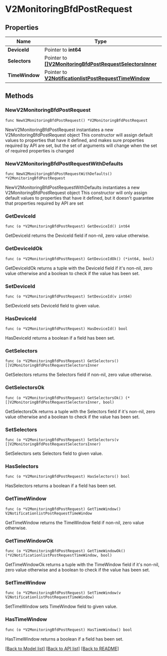 # V2MonitoringBfdPostRequest

## Properties

Name | Type | Description | Notes
------------ | ------------- | ------------- | -------------
**DeviceId** | Pointer to **int64** |  | [optional] 
**Selectors** | Pointer to [**[]V2MonitoringBfdPostRequestSelectorsInner**](V2MonitoringBfdPostRequestSelectorsInner.md) |  | [optional] 
**TimeWindow** | Pointer to [**V2NotificationlistPostRequestTimeWindow**](V2NotificationlistPostRequestTimeWindow.md) |  | [optional] 

## Methods

### NewV2MonitoringBfdPostRequest

`func NewV2MonitoringBfdPostRequest() *V2MonitoringBfdPostRequest`

NewV2MonitoringBfdPostRequest instantiates a new V2MonitoringBfdPostRequest object
This constructor will assign default values to properties that have it defined,
and makes sure properties required by API are set, but the set of arguments
will change when the set of required properties is changed

### NewV2MonitoringBfdPostRequestWithDefaults

`func NewV2MonitoringBfdPostRequestWithDefaults() *V2MonitoringBfdPostRequest`

NewV2MonitoringBfdPostRequestWithDefaults instantiates a new V2MonitoringBfdPostRequest object
This constructor will only assign default values to properties that have it defined,
but it doesn't guarantee that properties required by API are set

### GetDeviceId

`func (o *V2MonitoringBfdPostRequest) GetDeviceId() int64`

GetDeviceId returns the DeviceId field if non-nil, zero value otherwise.

### GetDeviceIdOk

`func (o *V2MonitoringBfdPostRequest) GetDeviceIdOk() (*int64, bool)`

GetDeviceIdOk returns a tuple with the DeviceId field if it's non-nil, zero value otherwise
and a boolean to check if the value has been set.

### SetDeviceId

`func (o *V2MonitoringBfdPostRequest) SetDeviceId(v int64)`

SetDeviceId sets DeviceId field to given value.

### HasDeviceId

`func (o *V2MonitoringBfdPostRequest) HasDeviceId() bool`

HasDeviceId returns a boolean if a field has been set.

### GetSelectors

`func (o *V2MonitoringBfdPostRequest) GetSelectors() []V2MonitoringBfdPostRequestSelectorsInner`

GetSelectors returns the Selectors field if non-nil, zero value otherwise.

### GetSelectorsOk

`func (o *V2MonitoringBfdPostRequest) GetSelectorsOk() (*[]V2MonitoringBfdPostRequestSelectorsInner, bool)`

GetSelectorsOk returns a tuple with the Selectors field if it's non-nil, zero value otherwise
and a boolean to check if the value has been set.

### SetSelectors

`func (o *V2MonitoringBfdPostRequest) SetSelectors(v []V2MonitoringBfdPostRequestSelectorsInner)`

SetSelectors sets Selectors field to given value.

### HasSelectors

`func (o *V2MonitoringBfdPostRequest) HasSelectors() bool`

HasSelectors returns a boolean if a field has been set.

### GetTimeWindow

`func (o *V2MonitoringBfdPostRequest) GetTimeWindow() V2NotificationlistPostRequestTimeWindow`

GetTimeWindow returns the TimeWindow field if non-nil, zero value otherwise.

### GetTimeWindowOk

`func (o *V2MonitoringBfdPostRequest) GetTimeWindowOk() (*V2NotificationlistPostRequestTimeWindow, bool)`

GetTimeWindowOk returns a tuple with the TimeWindow field if it's non-nil, zero value otherwise
and a boolean to check if the value has been set.

### SetTimeWindow

`func (o *V2MonitoringBfdPostRequest) SetTimeWindow(v V2NotificationlistPostRequestTimeWindow)`

SetTimeWindow sets TimeWindow field to given value.

### HasTimeWindow

`func (o *V2MonitoringBfdPostRequest) HasTimeWindow() bool`

HasTimeWindow returns a boolean if a field has been set.


[[Back to Model list]](../README.md#documentation-for-models) [[Back to API list]](../README.md#documentation-for-api-endpoints) [[Back to README]](../README.md)


